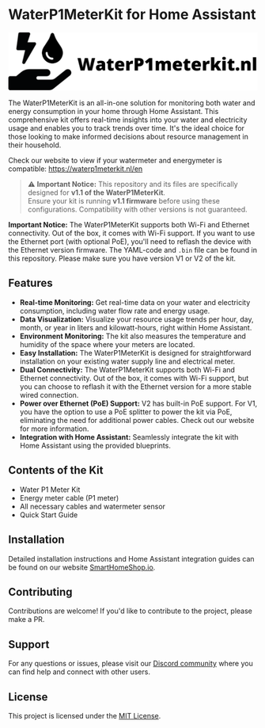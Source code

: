 # WaterP1MeterKit for Home Assistant  

![WaterP1MeterKit Logo](images/waterp1meterkit-logo.png)

The WaterP1MeterKit is an all-in-one solution for monitoring both water and energy consumption in your home through Home Assistant. This comprehensive kit offers real-time insights into your water and electricity usage and enables you to track trends over time. It's the ideal choice for those looking to make informed decisions about resource management in their household.  

Check our website to view if your watermeter and energymeter is compatible: https://waterp1meterkit.nl/en  

> ⚠️ **Important Notice:** This repository and its files are specifically designed for **v1.1 of the WaterP1MeterKit**.  
> Ensure your kit is running **v1.1 firmware** before using these configurations. Compatibility with other versions is not guaranteed.  

**Important Notice:** The WaterP1MeterKit supports both Wi-Fi and Ethernet connectivity. Out of the box, it comes with Wi-Fi support. If you want to use the Ethernet port (with optional PoE), you'll need to reflash the device with the Ethernet version firmware. The YAML-code and `.bin` file can be found in this repository. Please make sure you have version V1 or V2 of the kit.  

## Features  

- **Real-time Monitoring:** Get real-time data on your water and electricity consumption, including water flow rate and energy usage.  
- **Data Visualization:** Visualize your resource usage trends per hour, day, month, or year in liters and kilowatt-hours, right within Home Assistant.  
- **Environment Monitoring:** The kit also measures the temperature and humidity of the space where your meters are located.  
- **Easy Installation:** The WaterP1MeterKit is designed for straightforward installation on your existing water supply line and electrical meter.  
- **Dual Connectivity:** The WaterP1MeterKit supports both Wi-Fi and Ethernet connectivity. Out of the box, it comes with Wi-Fi support, but you can choose to reflash it with the Ethernet version for a more stable wired connection.  
- **Power over Ethernet (PoE) Support:** V2 has built-in PoE support. For V1, you have the option to use a PoE splitter to power the kit via PoE, eliminating the need for additional power cables. Check out our website for more information.  
- **Integration with Home Assistant:** Seamlessly integrate the kit with Home Assistant using the provided blueprints.  

## Contents of the Kit  

- Water P1 Meter Kit  
- Energy meter cable (P1 meter)  
- All necessary cables and watermeter sensor  
- Quick Start Guide  

## Installation  

Detailed installation instructions and Home Assistant integration guides can be found on our website [SmartHomeShop.io](https://smarthomeshop.io/en).  

## Contributing  

Contributions are welcome! If you'd like to contribute to the project, please make a PR.  

## Support  

For any questions or issues, please visit our [Discord community](https://smarthomeshop.io/discord) where you can find help and connect with other users.  

## License  

This project is licensed under the [MIT License](LICENSE).  
